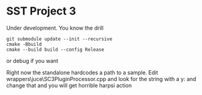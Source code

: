 # SST Project 3

Under development. You know the drill

```
git submodule update --init --recursive
cmake -Bbuild
cmake --build build --config Release 
```

or debug if you want

Right now the standalone hardcodes a path to a sample. Edit wrappers\juce\SC3PluginProcessor.cpp and look for the string with a y: and change that and you will
get horrible harpsi action


